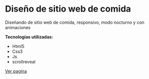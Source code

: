 # Diseño de sitio web de comida
Diseñando de sitio web de comida, responsivo, modo nocturno y con animaciones

**Tecnologías utilizadas:**
- Html5
- Css3
- Js
- scrollreveal

<a href="https://carlosantonio98.github.io/website-food/">Ver pagina</a>